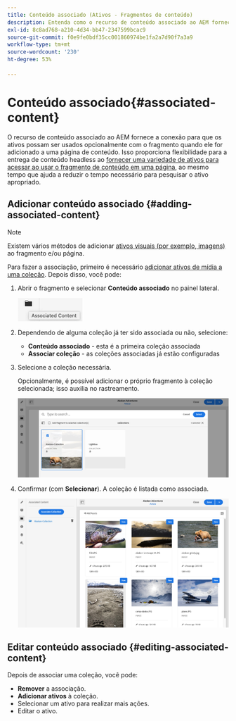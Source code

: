 ```yaml
---
title: Conteúdo associado (Ativos - Fragmentos de conteúdo)
description: Entenda como o recurso de conteúdo associado ao AEM fornece a conexão para que os ativos possam ser usados opcionalmente com o fragmento.
exl-id: 8c8ad768-a210-4d34-bb47-2347599bcac9
source-git-commit: f0e9fe0bdf35cc001860974be1fa2a7d90f7a3a9
workflow-type: tm+mt
source-wordcount: '230'
ht-degree: 53%

---
```


# Conteúdo associado{#associated-content}

O recurso de conteúdo associado ao AEM fornece a conexão para que os ativos possam ser usados opcionalmente com o fragmento quando ele for adicionado a uma página de conteúdo. Isso proporciona flexibilidade para a entrega de conteúdo headless ao [fornecer uma variedade de ativos para acessar ao usar o fragmento de conteúdo em uma página,](/help/sites-cloud/authoring/fundamentals/content-fragments.md#using-associated-content) ao mesmo tempo que ajuda a reduzir o tempo necessário para pesquisar o ativo apropriado.

## Adicionar conteúdo associado {#adding-associated-content}

>[!NOTE]
>
>Existem vários métodos de adicionar [ativos visuais (por exemplo, imagens)](/help/assets/content-fragments/content-fragments.md#fragments-with-visual-assets) ao fragmento e/ou página.

Para fazer a associação, primeiro é necessário [adicionar ativos de mídia a uma coleção](/help/assets/manage-collections.md). Depois disso, você pode:

1. Abrir o fragmento e selecionar **Conteúdo associado** no painel lateral.

   ![Conteúdo associado](assets/cfm-assoc-content-01.png)

1. Dependendo de alguma coleção já ter sido associada ou não, selecione:

   * **Conteúdo associado** - esta é a primeira coleção associada
   * **Associar coleção** - as coleções associadas já estão configuradas

1. Selecione a coleção necessária.

   Opcionalmente, é possível adicionar o próprio fragmento à coleção selecionada; isso auxilia no rastreamento.

   ![Selecionar coleção](assets/cfm-assoc-content-02.png)

1. Confirmar (com **Selecionar**). A coleção é listada como associada.

   ![cfm-6420-05](assets/cfm-assoc-content-03.png)

## Editar conteúdo associado {#editing-associated-content}

Depois de associar uma coleção, você pode:

* **Remover** a associação.
* **Adicionar ativos** à coleção.
* Selecionar um ativo para realizar mais ações.
* Editar o ativo.
